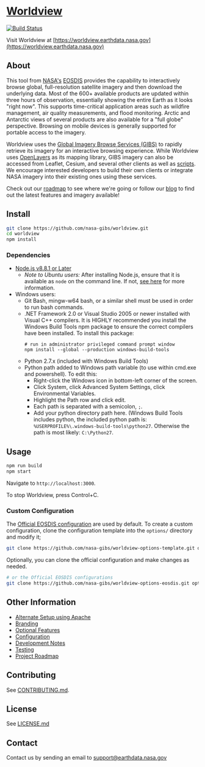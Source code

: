 # [Worldview](https://worldview.earthdata.nasa.gov)

[![Build Status](https://api.travis-ci.org/nasa-gibs/worldview.svg?branch=master)](https://travis-ci.org/nasa-gibs/worldview)

Visit Worldview at
[https://worldview.earthdata.nasa.gov](https://worldview.earthdata.nasa.gov)


## About

This tool from [NASA's](http://nasa.gov) [EOSDIS](https://earthdata.nasa.gov)
provides the capability to interactively browse global, full-resolution
satellite imagery and then download the underlying data. Most of the 600+
available products are updated within three hours of observation, essentially
showing the entire Earth as it looks "right now". This supports time-critical
application areas such as wildfire management, air quality measurements, and
flood monitoring. Arctic and Antarctic views of several products are also
available for a "full globe" perspective. Browsing on mobile devices is
generally supported for portable access to the imagery.

Worldview uses the
[Global Imagery Browse Services (GIBS)](https://earthdata.nasa.gov/gibs) to
rapidly retrieve its imagery for an interactive browsing experience. While
Worldview uses [OpenLayers](http://openlayers.org/) as its mapping library,
GIBS imagery can also be accessed from Leaflet, Cesium, and several other
clients as well as [scripts](https://wiki.earthdata.nasa.gov/display/GIBS/Map+Library+Usage#expand-GDALBasics).
We encourage interested developers to build their own clients or integrate
NASA imagery into their existing ones using these services.

Check out our [roadmap](https://github.com/nasa-gibs/worldview/projects/7)
to see where we're going or follow our [blog](https://wiki.earthdata.nasa.gov/pages/viewrecentblogposts.action?key=GIBS)
to find out the latest features and imagery available!


## Install

```bash
git clone https://github.com/nasa-gibs/worldview.git
cd worldview
npm install
```

### Dependencies

- [Node.js v8.8.1 or Later](https://nodejs.org/en/download/)  
  - *Note to Ubuntu users:* After installing Node.js, ensure that it is available as `node` on the command line. If not, [see here](https://github.com/nasa-gibs/worldview/issues/249#issuecomment-302172817) for more information.
- Windows users:
  - Git Bash, mingw-w64 bash, or a similar shell must be used in order to run bash commands.
  - .NET Framework 2.0 or Visual Studio 2005 or newer installed with Visual C++ compilers.
  It is HIGHLY recommended you install the Windows Build Tools npm package to ensure the correct compilers have been installed. To install this package:
    ```
    # run in administrator privileged command prompt window
    npm install --global --production windows-build-tools
    ```
  - Python 2.7.x (included with Windows Build Tools)
  - Python path added to Windows path variable (to use within cmd.exe and powershell). To edit this:
    - Right-click the Windows icon in bottom-left corner of the screen.
    - Click System, click Advanced System Settings, click Environmental Variables.
    - Highlight the Path row and click edit.
    - Each path is separated with a semicolon, `;`.
    - Add your python directory path here. (Windows Build Tools includes python, the included python path is: `%USERPROFILE%\.windows-build-tools\python27`. Otherwise the path is most likely: `C:\Python27`.

## Usage

```bash
npm run build
npm start
```

Navigate to `http://localhost:3000`.

To stop Worldview, press Control+C.

### Custom Configuration

The [Official EOSDIS configuration](https://github.com/nasa-gibs/worldview-options-eosdis) are used by default. To create a custom configuration, clone the configuration template into the `options/` directory and modify it;

```bash
git clone https://github.com/nasa-gibs/worldview-options-template.git options
```

Optionally, you can clone the official configuration and make changes as needed.
```bash
# or the Official EOSDIS configurations
git clone https://github.com/nasa-gibs/worldview-options-eosdis.git options
```

## Other Information

* [Alternate Setup using Apache](doc/apache_setup.md)
* [Branding](doc/branding.md)
* [Optional Features](doc/features.md)
* [Configuration](doc/config.md)
* [Development Notes](doc/developing.md)
* [Testing](doc/testing.md)
* [Project Roadmap](https://github.com/nasa-gibs/worldview/projects/7)

## Contributing

See [CONTRIBUTING.md](.github/CONTRIBUTING.md).

## License

See [LICENSE.md](LICENSE.md)

## Contact

Contact us by sending an email to
[support@earthdata.nasa.gov](mailto:support@earthdata.nasa.gov)
